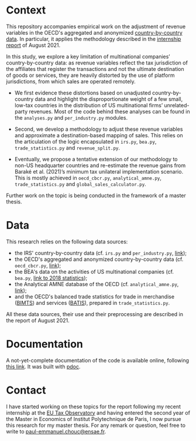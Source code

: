 # Context

This repository accompanies empirical work on the adjustment of revenue variables in the OECD's aggregated and anonymized [country-by-country data](https://stats.oecd.org/Index.aspx?DataSetCode=CBCR_TABLEI). In particular, it applies the methodology described in the [internship report](https://github.com/pechouc/destination-based-sales/blob/main/reports/Internship%20report%20-%20Revised%20version.pdf) of August 2021.

In this study, we explore a key limitation of multinational companies’ country-by-country data: as revenue variables reflect the tax jurisdiction of the affiliates that register the transactions and not the ultimate destination of goods or services, they are heavily distorted by the use of platform jurisdictions, from which sales are operated remotely.

- We first evidence these distortions based on unadjusted country-by-country data and highlight the disproportionate weight of a few small, low-tax countries in the distribution of US multinational firms’ unrelated-party revenues. Most of the code behind these analyses can be found in the `analyses.py` and `per_industry.py` modules.

- Second, we develop a methodology to adjust these revenue variables and approximate a destination-based mapping of sales. This relies on the articulation of the logic encapsulated in `irs.py`, `bea.py`, `trade_statistics.py` and `revenue_split.py`.

- Eventually, we propose a tentative extension of our methodology to non-US headquarter countries and re-estimate the revenue gains from Baraké et al. (2021)’s minimum tax unilateral implementation scenario. This is mostly achieved in `oecd_cbcr.py`, `analytical_amne.py`, `trade_statistics.py` and `global_sales_calculator.py`.

Further work on the topic is being conducted in the framework of a master thesis.

# Data

This research relies on the following data sources:

- the IRS' country-by-country data (cf. `irs.py` and `per_industry.py`, [link](https://www.irs.gov/statistics/soi-tax-stats-country-by-country-report));
- the OECD's aggregated and anonymized country-by-country data (cf. `oecd_cbcr.py`, [link](https://stats.oecd.org/Index.aspx?DataSetCode=CBCR_TABLEI));
- the BEA's data on the activities of US multinational companies (cf. `bea.py`, [link to 2018 statistics](https://www.bea.gov/worldwide-activities-us-multinational-enterprises-preliminary-2018-statistics));
- the Analytical AMNE database of the OECD (cf. `analytical_amne.py`, [link](https://www.bea.gov/worldwide-activities-us-multinational-enterprises-preliminary-2018-statistics));
- and the OECD's balanced trade statistics for trade in merchandise ([BIMTS](https://stats.oecd.org/Index.aspx?DataSetCode=BIMTS_CPA)) and services ([BATIS](https://stats.oecd.org/Index.aspx?DataSetCode=BATIS_EBOPS2010)), prepared in `trade_statistics.py`.

All these data sources, their use and their preprocessing are described in the report of August 2021.

# Documentation

A not-yet-complete documentation of the code is available online, following [this link](https://pechouc.github.io/destination-based-sales/index.html). It was built with [pdoc](https://pdoc3.github.io/pdoc/).

# Contact

I have started working on these topics for the report following my recent internship at the [EU Tax Observatory](https://www.taxobservatory.eu) and having entered the second year of the Master in Economics of Institut Polytechnique de Paris, I now pursue this research for my master thesis. For any remark or question, feel free to write to paul-emmanuel.chouc@ensae.fr.
